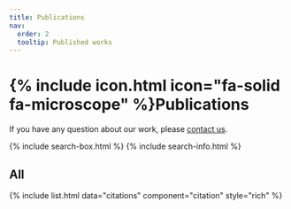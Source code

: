 ```yaml
---
title: Publications
nav:
  order: 2
  tooltip: Published works
---
```


# {% include icon.html icon="fa-solid fa-microscope" %}Publications

If you have any question about our work, please [contact us](https://evolinus.github.io/zooe/contact/).

{% include search-box.html %}
{% include search-info.html %}

<!--

## Highlights

{%
  include list.html
  data="citations"
  component="citation"
  filters="group: featured"
  style="rich"
%}

## Pre-prints

{%
  include list.html
  data="citations"
  component="citation"
  filters="group: preprint"
  style="rich"
%}

{% include section.html %}

-->


## All

{% 
  include list.html
  data="citations"
  component="citation"
  style="rich" 
%}
